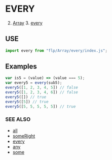 # EVERY

2. [Array](../README.md)
    3. [every](./README.md)


## USE

```javascript
import every from "flp/Array/every/index.js";
```

## Examples

```javascript
var is5 = (value) => (value === 5);
var every5 = every(sub5);
every5([1, 2, 3, 4, 5]) // false
every5([1, 2, 3, 4, 6]) // false
every5([]) // true
every5([5]) // true
every5([5, 5, 5, 5, 5]) // true
```

### SEE ALSO

- [all](../all/README.md)
- [someRight](../someRight/README.md)
- [every](../every/README.md)
- [any](../any/README.md)
- [some](../some/README.md)
